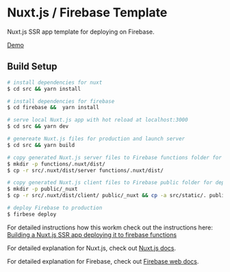 # Nuxt.js / Firebase Template

Nuxt.js SSR app template for deploying on Firebase. 

[Demo](https://benmayer-nuxt-firebase.web.app/)

## Build Setup

```bash
# install dependencies for nuxt 
$ cd src && yarn install

# install dependencies for firebase 
$ cd firebase &&  yarn install

# serve local Nuxt.js app with hot reload at localhost:3000
$ cd src && yarn dev

# genereate Nuxt.js files for production and launch server
$ cd src && yarn build

# copy generated Nuxt.js server files to Firebase functions folder for deployment
$ mkdir -p functions/.nuxt/dist/
$ cp -r src/.nuxt/dist/server functions/.nuxt/dist/

# copy generated Nuxt.js client files to Firebase public folder for deployment
$ mkdir -p public/_nuxt
$ cp -r src/.nuxt/dist/client/ public/_nuxt && cp -a src/static/. public/

# deploy Firebase to production
$ firbese deploy
```

For detailed instructions how this workm check out the instructions here: [Building a Nuxt.js SSR app deploying it to firebase functions](https://ben-mayer.com/blog/a-blog-built-using-nuxtjs-and-firebase/)

For detailed explanation for Nuxt.js, check out [Nuxt.js docs](https://nuxtjs.org).

For detailed explanation for Firebase, check out [Firebase web docs](https://firebase.google.com/docs/web/setup).

